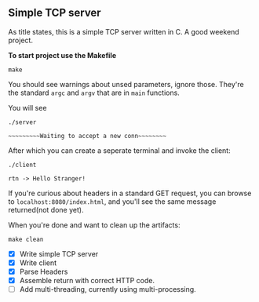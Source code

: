 ## Simple TCP server
As title states, this is a simple TCP server written in C. A good weekend project.



**To start project use the Makefile**

```
make
```

You should see warnings about unsed parameters, ignore those. They're the standard `argc` and `argv` that are in `main` functions.

You will see
```
./server

~~~~~~~~~Waiting to accept a new conn~~~~~~~~

```
After which you can create a seperate terminal and invoke the client:
```
./client

rtn -> Hello Stranger!
```

If you're curious about headers in a standard GET request, you can  browse to `localhost:8080/index.html`, and you'll see the same message returned(not done yet).

When you're done and want to clean up the artifacts:
```
make clean
```

- [x] Write simple TCP server
- [x] Write client
- [x] Parse Headers
- [x] Assemble return with correct HTTP code.
- [ ] Add multi-threading, currently using multi-processing.
